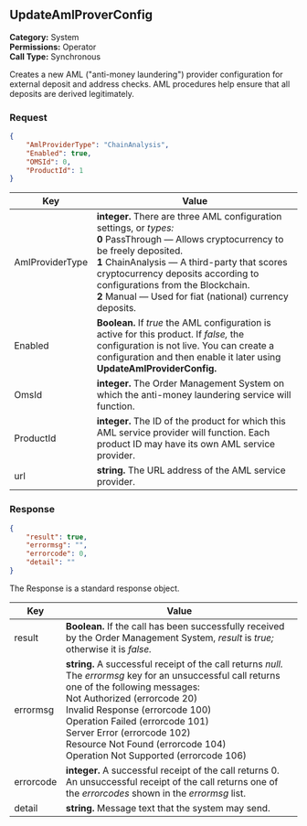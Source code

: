 ## UpdateAmlProverConfig

**Category:** System<br />**Permissions:** Operator<br />**Call Type:** Synchronous

Creates a new AML ("anti-money laundering") provider configuration for external deposit and address checks. AML procedures help ensure that all deposits are derived legitimately.

### Request

```json
{
    "AmlProviderType": "ChainAnalysis",
    "Enabled": true,
    "OMSId": 0,
    "ProductId": 1
}
```

| Key             | Value                                                        |
| --------------- | ------------------------------------------------------------ |
| AmlProviderType | **integer.** There are three AML configuration settings, or *types:*<br />**0** PassThrough &mdash; Allows cryptocurrency to be freely deposited.<br />**1** ChainAnalysis &mdash; A third-party that scores cryptocurrency deposits according to configurations from the Blockchain.<br />**2** Manual &mdash; Used for fiat (national) currency deposits. |
| Enabled         | **Boolean.** If *true* the AML configuration is active for this product. If *false,* the configuration is not live. You can create a configuration and then enable it later using **UpdateAmlProviderConfig.** |
| OmsId           | **integer.** The Order Management System on which the anti-money laundering service will function. |
| ProductId       | **integer.** The ID of the product for which this AML service provider will function. Each product ID may have its own AML service provider. |
| url             | **string.** The URL address of the AML service provider.     |


### Response

```json
{
    "result": true,
    "errormsg": "",
    "errorcode": 0,
    "detail": ""
}
```
The Response is a standard response object.

| Key       | Value                                                        |
| --------- | ------------------------------------------------------------ |
| result    | **Boolean.** If the call has been successfully received by the Order Management System, *result* is *true;* otherwise it is *false.* |
| errormsg  | **string.** A successful receipt of the call returns *null.* The *errormsg* key for an unsuccessful call returns one of the following messages:<br />Not Authorized (errorcode 20)<br />Invalid Response (errorcode 100)<br />Operation Failed (errorcode 101)<br />Server Error (errorcode 102)<br />Resource Not Found (errorcode 104)<br />Operation Not Supported (errorcode 106) |
| errorcode | **integer.** A successful receipt of the call returns 0. An unsuccessful receipt of the call returns one of the *errorcodes* shown in the *errormsg* list. |
| detail    | **string.** Message text that the system may send.           |
